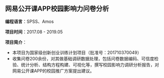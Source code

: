 ## 网易公开课APP校园影响力问卷分析

**编程语言**：SPSS、Amos

**项目时间**：2017.08 - 2019.05

**项目简介**：
- 本项目为国家级创新创业训练计划项目（批准号：201710370049）
- 收集问卷200余份，对其做基础调研数据处理，包括问卷数据编码、可信度检验、统计分析、结构方程构建、可视化等，撰写校园影响力调研分析报告，对网易公开课APP的校园推广方案提出建议。

